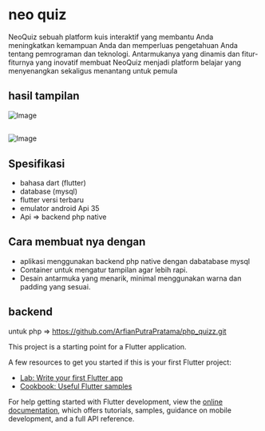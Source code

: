 # neo quiz

NeoQuiz sebuah platform kuis interaktif yang membantu Anda meningkatkan kemampuan Anda dan memperluas pengetahuan Anda tentang pemrograman dan teknologi. Antarmukanya yang dinamis dan fitur-fiturnya yang inovatif membuat NeoQuiz menjadi platform belajar yang menyenangkan sekaligus menantang untuk pemula

## hasil tampilan

![Image](https://github.com/user-attachments/assets/82b39d6d-4c92-40a6-acef-36462a94b019)

## 

![Image](https://github.com/user-attachments/assets/5f1dbfd1-da06-4451-bd9a-3667f12d22c3)


## Spesifikasi
- bahasa dart (flutter)
- database (mysql)
- flutter versi terbaru
- emulator android Api 35
- Api => backend php native

## Cara membuat nya dengan
- aplikasi menggunakan backend php native dengan dabatabase mysql
- Container untuk mengatur tampilan agar lebih rapi.
- Desain antarmuka yang menarik, minimal menggunakan warna dan padding yang sesuai.

## backend 
untuk php =>  https://github.com/ArfianPutraPratama/php_quizz.git 

This project is a starting point for a Flutter application.

A few resources to get you started if this is your first Flutter project:

- [Lab: Write your first Flutter app](https://docs.flutter.dev/get-started/codelab)
- [Cookbook: Useful Flutter samples](https://docs.flutter.dev/cookbook)

For help getting started with Flutter development, view the
[online documentation](https://docs.flutter.dev/), which offers tutorials,
samples, guidance on mobile development, and a full API reference.
